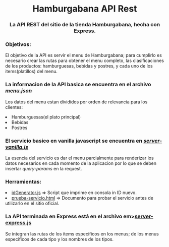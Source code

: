 <div align="center">
	<h1>Hamburgabana API Rest</h1>
	<h3>La API REST del sitio de la tienda Hamburgabana, hecha con Express.</h3>
</div>

### Objetivos:

El objetivo de la API es servir el menu de Hamburgabana; para cumplirlo es necesario crear las rutas
para obtener el menu completo, las clasificaciones de los productos: hamburguesas, bebidas y postres,
y cada uno de los items(platillos) del menu.

### La informacion de la API basica se encuentra en el archivo <em><a href="https://github.com/Lachy200408/API_Hamburgabana/blob/main/menu.json">menu.json</a></em>

Los datos del menu estan divididos por orden de relevancia para los clientes:
<li>Hamburguesas(el plato principal)</li>
<li>Bebidas</li>
<li>Postres</li>

### El servicio basico en vanilla javascript se encuentra en <em><a href="https://github.com/Lachy200408/API_Hamburgabana/blob/main/server-vanilla.js">server-vanilla.js</a></em>
La esencia del servicio es dar el menu parcialmente para renderizar los datos necesarios
en cada momento de la aplicacion por lo que se deben insertar <em>query-params</em> en
la request.

### Herramientas:
<li><a href="https://github.com/Lachy200408/API_Hamburgabana/blob/main/idGenerator.js">idGenerator.js</a> => Script que imprime en consola in ID nuevo.</li>
<li><a href="https://github.com/Lachy200408/API_Hamburgabana/blob/main/prueba-servicio.html">prueba-servicio.html</a> => Documento para probar el servicio antes de utilizarlo en el sitio oficial.</li>

### La API terminada en Express está en el archivo em><a href="https://github.com/Lachy200408/API_Hamburgabana/blob/main/server-express.js">server-express.js</a></em>
Se integran las rutas de los items especificos en los menus; de los menus especificos de cada tipo y los nombres de los tipos.
